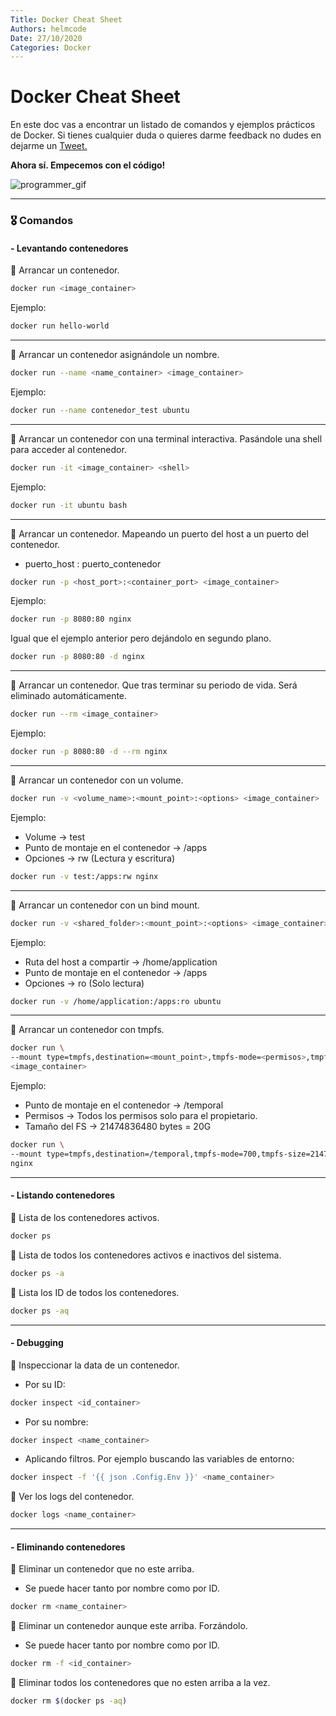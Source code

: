 ```yaml
---
Title: Docker Cheat Sheet
Authors: helmcode
Date: 27/10/2020
Categories: Docker
---
```


# Docker Cheat Sheet

En este doc vas a encontrar un listado de comandos y ejemplos prácticos de Docker. Si tienes cualquier duda o quieres darme feedback no dudes en dejarme un [Tweet.](https://twitter.com/helmcode)

**Ahora sí. Empecemos con el código!**

![programmer_gif](https://media.giphy.com/media/13HgwGsXF0aiGY/giphy.gif)

---
###  🎖 Comandos

#### - Levantando contenedores
🔹 Arrancar un contenedor.

```bash
docker run <image_container>
```
Ejemplo:

```bash
docker run hello-world
```
---

🔹 Arrancar un contenedor asignándole un nombre.

```bash
docker run --name <name_container> <image_container>
```

Ejemplo:

```bash
docker run --name contenedor_test ubuntu
```
---

🔹 Arrancar un contenedor con una terminal interactiva. Pasándole una shell para acceder al contenedor.

```bash
docker run -it <image_container> <shell>
```

Ejemplo:

```bash
docker run -it ubuntu bash
```
---

🔹 Arrancar un contenedor. Mapeando un puerto del host a un puerto del contenedor.

- puerto_host : puerto\_contenedor

```bash
docker run -p <host_port>:<container_port> <image_container>
```

Ejemplo:

```bash
docker run -p 8080:80 nginx
```

Igual que el ejemplo anterior pero dejándolo en segundo plano.

```bash
docker run -p 8080:80 -d nginx
```
---

🔹 Arrancar un contenedor. Que tras terminar su periodo de vida. Será eliminado automáticamente.

```bash
docker run --rm <image_container>
```

Ejemplo:

```bash
docker run -p 8080:80 -d --rm nginx
```
---


🔹 Arrancar un contenedor con un volume.

```bash
docker run -v <volume_name>:<mount_point>:<options> <image_container>
```

Ejemplo:

- Volume -> test
- Punto de montaje en el contenedor -> /apps
- Opciones -> rw (Lectura y escritura)

```bash
docker run -v test:/apps:rw nginx
```
---

🔹 Arrancar un contenedor con un bind mount.

```bash
docker run -v <shared_folder>:<mount_point>:<options> <image_container>
```

Ejemplo:

- Ruta del host a compartir -> /home/application
- Punto de montaje en el contenedor -> /apps
- Opciones -> ro (Solo lectura)

```bash
docker run -v /home/application:/apps:ro ubuntu
```
---

🔹 Arrancar un contenedor con tmpfs.

```bash
docker run \
--mount type=tmpfs,destination=<mount_point>,tmpfs-mode=<permisos>,tmpfs-size=<bytes_size> \
<image_container>
```

Ejemplo:

- Punto de montaje en el contenedor -> /temporal
- Permisos -> Todos los permisos solo para el propietario.
- Tamaño del FS -> 21474836480 bytes = 20G

```bash
docker run \
--mount type=tmpfs,destination=/temporal,tmpfs-mode=700,tmpfs-size=21474836480 \
nginx
```
___

#### - Listando contenedores
🔹 Lista de los contenedores activos.

```bash
docker ps
```

🔹 Lista de todos los contenedores activos e inactivos del sistema.

```bash
docker ps -a
```

🔹 Lista los ID de todos los contenedores.

```bash
docker ps -aq
```
___

#### - Debugging
🔹 Inspeccionar la data de un contenedor.

- Por su ID:

```bash
docker inspect <id_container>
```

- Por su nombre:

```bash
docker inspect <name_container>
```

- Aplicando filtros. Por ejemplo buscando las variables de entorno:

```bash
docker inspect -f '{{ json .Config.Env }}' <name_container>
```

🔹 Ver los logs del contenedor.

```bash
docker logs <name_container>
```
___

#### - Eliminando contenedores
🔹 Eliminar un contenedor que no este arriba.

- Se puede hacer tanto por nombre como por ID.

```bash
docker rm <name_container>
```

🔹 Eliminar un contenedor aunque este arriba. Forzándolo.

- Se puede hacer tanto por nombre como por ID.

```bash
docker rm -f <id_container>
```

🔹 Eliminar todos  los contenedores que no esten arriba a la vez.

```bash
docker rm $(docker ps -aq)
```